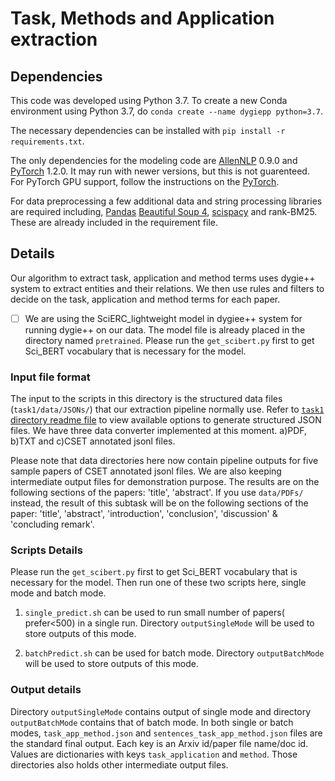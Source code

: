 # Task, Methods and Application extraction

## Dependencies
This code was developed using Python 3.7. To create a new Conda environment using Python 3.7, do `conda create --name dygiepp python=3.7`.

The necessary dependencies can be installed with `pip install -r requirements.txt`.

The only dependencies for the modeling code are [AllenNLP](https://allennlp.org/) 0.9.0 and [PyTorch](https://pytorch.org/) 1.2.0. It may run with newer versions, but this is not guarenteed. For PyTorch GPU support, follow the instructions on the [PyTorch](https://pytorch.org/).

For data preprocessing a few additional data and string processing libraries are required including, [Pandas](https://pandas.pydata.org) [Beautiful Soup 4](https://www.crummy.com/software/BeautifulSoup/bs4/doc/), [scispacy](scispacy) and rank-BM25. These are already included in the requirement file.


## Details
Our algorithm to extract task, application and method terms uses dygie++ system to extract entities and their relations. We then use rules and filters to decide on the task, application and method terms for each paper. 


- [ ] We are using the SciERC_lightweight model in dygiee++ system for running dygie++ on our data. The model file is already placed in the directory named `pretrained`. Please run the `get_scibert.py` first to get Sci_BERT vocabulary that is necessary for the model.

### Input file format
The input to the scripts in this directory is the structured data files (`task1/data/JSONs/`) that our extraction pipeline normally use. Refer to [`task1` directory readme file](https://github.com/DiscoveryAnalyticsCenter/csetproject/tree/master/task1) to view available options to generate structured JSON files. We have three data converter implemented at this moment. a)PDF, b)TXT and c)CSET annotated jsonl files.

Please note that data directories here now contain pipeline outputs for five sample papers of CSET annotated jsonl files. We are also keeping intermediate output files for demonstration purpose. The results are on the following sections of the papers: 'title', 'abstract'. If you use `data/PDFs/` instead, the result of this subtask will be on the following sections of the paper: 'title', 'abstract', 'introduction', 'conclusion', 'discussion' & 'concluding remark'.

### Scripts Details
Please run the `get_scibert.py` first to get Sci_BERT vocabulary that is necessary for the model. Then run one of these two scripts here, single mode and batch mode. 

1. `single_predict.sh` can be used to run small number of papers( prefer<500) in a single run. Directory `outputSingleMode` will be used to store outputs of this mode.

2. `batchPredict.sh` can be used for batch mode. Directory `outputBatchMode` will be used to store outputs of this mode.


### Output details
Directory `outputSingleMode` contains output of single mode and directory `outputBatchMode` contains that of batch mode. In both single or batch modes, `task_app_method.json` and `sentences_task_app_method.json` files are the standard final output. Each key is an Arxiv id/paper file name/doc id. Values are dictionaries with keys `task_application` and `method`. Those directories also holds other intermediate output files. 
